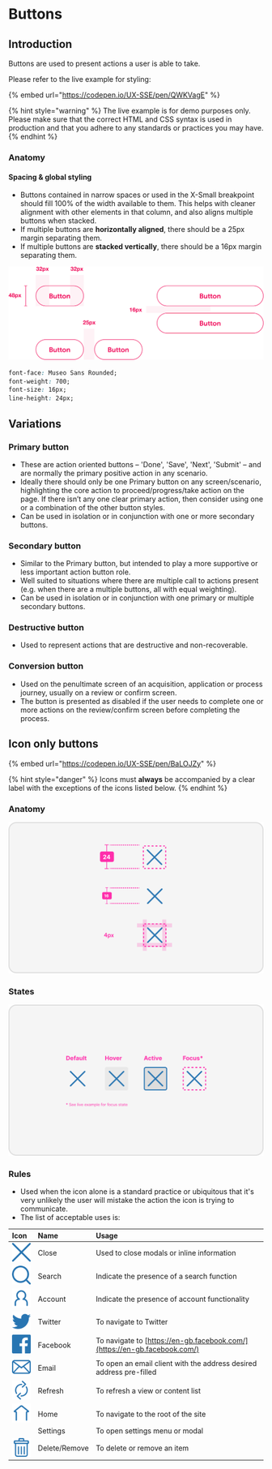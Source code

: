# Buttons

## Introduction

Buttons are used to present actions a user is able to take.

Please refer to the live example for styling:

{% embed url="https://codepen.io/UX-SSE/pen/QWKVagE" %}

{% hint style="warning" %}
The live example is for demo purposes only. Please make sure that the correct HTML and CSS syntax is used in production and that you adhere to any standards or practices you may have.
{% endhint %}

### Anatomy

#### Spacing & global styling

* Buttons contained in narrow spaces or used in the X-Small breakpoint should fill 100% of the width available to them. This helps with cleaner alignment with other elements in that column, and also aligns multiple buttons when stacked.
* If multiple buttons are **horizontally aligned**, there should be a 25px margin separating them.
* If multiple buttons are **stacked vertically**, there should be a 16px margin separating them.

![](../../.gitbook/assets/button-spec.png)

```css
font-face: Museo Sans Rounded;
font-weight: 700;
font-size: 16px;
line-height: 24px;
```

## Variations

### Primary button

* These are action oriented buttons – 'Done', 'Save', 'Next', 'Submit' – and are normally the primary positive action in any scenario.
* Ideally there should only be one Primary button on any screen/scenario, highlighting the core action to proceed/progress/take action on the page. If there isn’t any one clear primary action, then consider using one or a combination of the other button styles.
* Can be used in isolation or in conjunction with one or more secondary buttons.

### Secondary button

* Similar to the Primary button, but intended to play a more supportive or less important action button role.
* Well suited to situations where there are multiple call to actions present \(e.g. when there are a multiple buttons, all with equal weighting\).
* Can be used in isolation or in conjunction with one primary or multiple secondary buttons.

### Destructive button

* Used to represent actions that are destructive and non-recoverable.

### Conversion button

* Used on the penultimate screen of an acquisition, application or process journey, usually on a review or confirm screen.
* The button is presented as disabled if the user needs to complete one or more actions on the review/confirm screen before completing the process.

## Icon only buttons

{% embed url="https://codepen.io/UX-SSE/pen/BaLOJZy" %}

{% hint style="danger" %}
Icons must **always** be accompanied by a clear label with the exceptions of the icons listed below.
{% endhint %}

### Anatomy

![](../../.gitbook/assets/icon-button-spec%20%281%29.png)

### States

![](../../.gitbook/assets/icon-button-states-spec.png)

### Rules

* Used when the icon alone is a standard practice or ubiquitous that it's very unlikely the user will mistake the action the icon is trying to communicate.
* The list of acceptable uses is:

| Icon | Name | Usage |
| :--- | :--- | :--- |
| ![](../../.gitbook/assets/cross.png) | Close | Used to close modals or inline information |
| ![](../../.gitbook/assets/search.png) | Search | Indicate the presence of a search function |
| ![](../../.gitbook/assets/my-account.png) | Account | Indicate the presence of account functionality |
| ![](../../.gitbook/assets/twitter.png)  | Twitter | To navigate to Twitter |
| ![](../../.gitbook/assets/facebook.png)  | Facebook | To navigate to [https://en-gb.facebook.com/](https://en-gb.facebook.com/) |
| ![](../../.gitbook/assets/email.png)  | Email | To open an email client with the address desired address pre-filled |
| ![](../../.gitbook/assets/change-tariff-old-.png)  | Refresh | To refresh a view or content list |
| ![](../../.gitbook/assets/boilers-and-heating.png)  | Home | To navigate to the root of the site |
|   | Settings | To open settings menu or modal |
| ![](../../.gitbook/assets/trashcan.png)  | Delete/Remove | To delete or remove an item |



